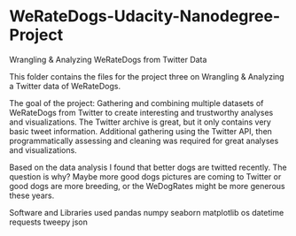 # WeRateDogs-Udacity-Nanodegree-Project

Wrangling & Analyzing WeRateDogs from Twitter Data

This folder contains the files for the project three on Wrangling & Analyzing a Twitter data of WeRateDogs.

The goal of the project: Gathering and combining multiple datasets of WeRateDogs from Twitter to create interesting and trustworthy analyses and visualizations. The Twitter archive is great, but it only contains very basic tweet information. Additional gathering using the Twitter API, then programmatically assessing and cleaning was required for great analyses and visualizations.

Based on the data analysis I found that better dogs are twitted recently. The question is why? Maybe more good dogs pictures are coming to Twitter or good dogs are more breeding, or the WeDogRates might be more generous these years.

Software and Libraries used
    pandas
    numpy
    seaborn
    matplotlib
    os
    datetime
    requests
    tweepy
    json
